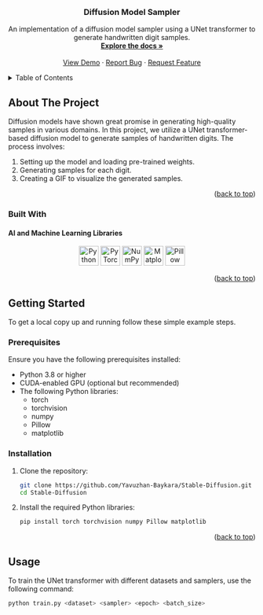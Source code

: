 <a id="readme-top"></a>
<!-- PROJECT SHIELDS -->

<!-- PROJECT LOGO -->
<br />
<div align="center">
  <a href="https://github.com/Yavuzhan-Baykara/Stable-Diffusion">
    
  </a>

  <h3 align="center">Diffusion Model Sampler</h3>

  <p align="center">
    An implementation of a diffusion model sampler using a UNet transformer to generate handwritten digit samples.
    <br />
    <a href="https://github.com/Yavuzhan-Baykara/Stable-Diffusion"><strong>Explore the docs »</strong></a>
    <br />
    <br />
    <a href="https://github.com/Yavuzhan-Baykara/Stable-Diffusion">View Demo</a>
    ·
    <a href="https://github.com/Yavuzhan-Baykara/Stable-Diffusion/issues/new?labels=bug&template=bug-report---.md">Report Bug</a>
    ·
    <a href="https://github.com/Yavuzhan-Baykara/Stable-Diffusion/issues/new?labels=enhancement&template=feature-request---.md">Request Feature</a>
  </p>
</div>

<!-- TABLE OF CONTENTS -->
<details>
  <summary>Table of Contents</summary>
  <ol>
    <li>
      <a href="#about-the-project">About The Project</a>
      <ul>
        <li><a href="#built-with">Built With</a></li>
      </ul>
    </li>
    <li>
      <a href="#getting-started">Getting Started</a>
      <ul>
        <li><a href="#prerequisites">Prerequisites</a></li>
        <li><a href="#installation">Installation</a></li>
      </ul>
    </li>
    <li><a href="#usage">Usage</a></li>
    <li><a href="#results">Results</a></li>
    <li><a href="#roadmap">Roadmap</a></li>
    <li><a href="#contributing">Contributing</a></li>
    <li><a href="#license">License</a></li>
    <li><a href="#contact">Contact</a></li>
    <li><a href="#acknowledgments">Acknowledgments</a></li>
  </ol>
</details>

<!-- ABOUT THE PROJECT -->
## About The Project

Diffusion models have shown great promise in generating high-quality samples in various domains. In this project, we utilize a UNet transformer-based diffusion model to generate samples of handwritten digits. The process involves:
1. Setting up the model and loading pre-trained weights.
2. Generating samples for each digit.
3. Creating a GIF to visualize the generated samples.

<p align="right">(<a href="#readme-top">back to top</a>)</p>

### Built With

#### AI and Machine Learning Libraries

<div align="center">
  <img src="https://icon.icepanel.io/Technology/svg/TensorFlow.svg" alt="Python" width="40" height="40">
  <img src="https://icon.icepanel.io/Technology/svg/PyTorch.svg" alt="PyTorch" width="40" height="40">
  <img src="https://icon.icepanel.io/Technology/svg/NumPy.svg" alt="NumPy" width="40" height="40">
  <img src="https://icon.icepanel.io/Technology/svg/Matplotlib.svg" alt="Matplotlib" width="40" height="40">
  <img src="https://img.shields.io/badge/Pillow-5A9?style=for-the-badge&logo=pillow&logoColor=white" alt="Pillow" width="40" height="40">
</div>

<p align="right">(<a href="#readme-top">back to top</a>)</p>

<!-- GETTING STARTED -->
## Getting Started

To get a local copy up and running follow these simple example steps.

### Prerequisites

Ensure you have the following prerequisites installed:
* Python 3.8 or higher
* CUDA-enabled GPU (optional but recommended)
* The following Python libraries:
  - torch
  - torchvision
  - numpy
  - Pillow
  - matplotlib

### Installation

1. Clone the repository:
    ```sh
    git clone https://github.com/Yavuzhan-Baykara/Stable-Diffusion.git
    cd Stable-Diffusion
    ```
2. Install the required Python libraries:
    ```sh
    pip install torch torchvision numpy Pillow matplotlib
    ```

<p align="right">(<a href="#readme-top">back to top</a>)</p>

<!-- USAGE -->
## Usage

To train the UNet transformer with different datasets and samplers, use the following command:
```sh
python train.py <dataset> <sampler> <epoch> <batch_size>
